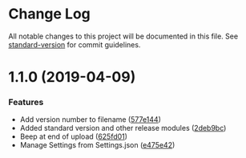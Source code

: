 # Change Log

All notable changes to this project will be documented in this file. See [standard-version](https://github.com/conventional-changelog/standard-version) for commit guidelines.

# 1.1.0 (2019-04-09)


### Features

* Add version number to filename ([577e144](https://github.com/CognosExt/cognos-ext-template/commit/577e144))
* Added standard version and other release modules ([2deb9bc](https://github.com/CognosExt/cognos-ext-template/commit/2deb9bc))
* Beep at end of upload ([625fd01](https://github.com/CognosExt/cognos-ext-template/commit/625fd01))
* Manage Settings from Settings.json ([e475e42](https://github.com/CognosExt/cognos-ext-template/commit/e475e42))
